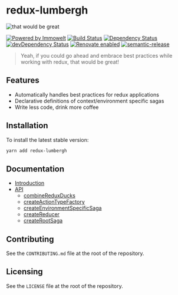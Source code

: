 # redux-lumbergh

![that would be great](https://user-images.githubusercontent.com/1557092/32544711-918637fc-c479-11e7-9cc3-52bb1d7f01a4.gif)

[![Powered by Immowelt](https://img.shields.io/badge/powered%20by-immowelt-yellow.svg?colorB=ffb200)](https://stackshare.io/immowelt-group/)
[![Build Status](https://travis-ci.org/ImmoweltGroup/redux-lumbergh.svg?branch=master)](https://travis-ci.org/ImmoweltGroup/redux-lumbergh)
[![Dependency Status](https://david-dm.org/ImmoweltGroup/redux-lumbergh.svg)](https://david-dm.org/ImmoweltGroup/redux-lumbergh)
[![devDependency Status](https://david-dm.org/ImmoweltGroup/redux-lumbergh/dev-status.svg)](https://david-dm.org/ImmoweltGroup/redux-lumbergh#info=devDependencies&view=table)
[![Renovate enabled](https://img.shields.io/badge/renovate-enabled-brightgreen.svg)](https://renovateapp.com/)
[![semantic-release](https://img.shields.io/badge/%20%20%F0%9F%93%A6%F0%9F%9A%80-semantic--release-e10079.svg)](https://github.com/semantic-release/semantic-release)

> Yeah, if you could go ahead and embrace best practices while working with redux, that would be great!

## Features

* Automatically handles best practices for redux applications
* Declarative definitions of context/environment specific sagas
* Write less code, drink more coffee

## Installation

To install the latest stable version:

```sh
yarn add redux-lumbergh
```

## Documentation

* [Introduction](/docs/introduction/README.md)
* [API](/docs/api/README.md)
  * [combineReduxDucks](/docs/api/combineReduxDucks.md)
  * [createActionTypeFactory](/docs/api/createActionTypeFactory.md)
  * [createEnvironmentSpecificSaga](/docs/api/createEnvironmentSpecificSaga.md)
  * [createReducer](/docs/api/createReducer.md)
  * [createRootSaga](/docs/api/createRootSaga.md)

## Contributing

See the `CONTRIBUTING.md` file at the root of the repository.

## Licensing

See the `LICENSE` file at the root of the repository.
